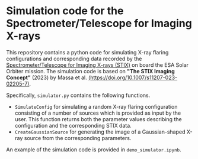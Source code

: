 # Simulation code for the Spectrometer/Telescope for Imaging X-rays

This repository contains a python code for simulating X-ray flaring configurations and corresponding data recorded by the [Spectrometer/Telescope for Imaging X-rays (STIX)](https://datacenter.stix.i4ds.net/) on board the ESA Solar Orbiter mission.
The simulation code is based on **"The STIX Imaging Concept"** (2023) by Massa et al. [(https://doi.org/10.1007/s11207-023-02205-7)](https://doi.org/10.1007/s11207-023-02205-7).

Specifically, `simulator.py` contains the following functions.

- `SimulateConfig` for simulating a random X-ray flaring configuration consisting of a number of sources which is provided as input by the user. 
This function returns both the parameter values describing the configuration and the corresponding STIX data.
- `CreateGaussianSource` for generating the image of a Gaussian-shaped X-ray source from the corresponding parameters.

An example of the simulation code is provided in `demo_simulator.ipynb`.
